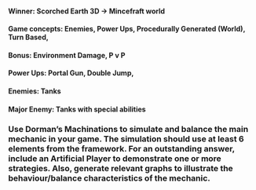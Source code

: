 
#### Winner: Scorched Earth 3D -> Mincefraft world 

#### Game concepts: Enemies, Power Ups, Procedurally Generated (World), Turn Based, 

#### Bonus: Environment Damage, P v P

#### Power Ups: Portal Gun, Double Jump, 

#### Enemies: Tanks

#### Major Enemy: Tanks with special abilities 


### Use Dorman’s Machinations to simulate and balance the main mechanic in your game. The simulation should use at least 6 elements from the framework. For an outstanding answer, include an Artificial Player to demonstrate one or more strategies. Also, generate relevant graphs to illustrate the behaviour/balance characteristics of the mechanic. 


